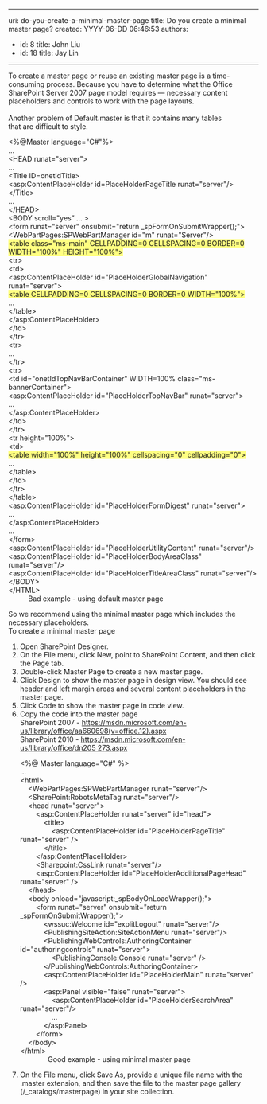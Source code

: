 

---
uri: do-you-create-a-minimal-master-page
title: Do you create a minimal master page?
created: YYYY-06-DD 06:46:53
authors:
  - id: 8
    title: John Liu
  - id: 18
    title: Jay Lin
---




<span class='intro'> To create a master page or reuse an existing master page&#160;is a time-consuming process.&#160;Because you have to determine what the Office SharePoint Server 2007 page model requires — necessary content placeholders and controls to work with the page layouts.<br>
<br>
Another problem of&#160;Default.master is that it contains many tables that&#160;are&#160;difficult to style.
 </span>


  <dl class="badCode"> <dt>&lt;%@Master language=&quot;C#&quot;%&gt;<br>...<br>&lt;HEAD runat=&quot;server&quot;&gt;<br>...<br>&lt;Title ID=onetidTitle&gt;<br>&lt;asp&#58;ContentPlaceHolder id=PlaceHolderPageTitle runat=&quot;server&quot;/&gt;<br>&lt;/Title&gt;<br>...<br>&lt;/HEAD&gt;<br>&lt;BODY scroll=&quot;yes” ... &gt;<br>&lt;form runat=&quot;server&quot; onsubmit=&quot;return _spFormOnSubmitWrapper();&quot;&gt;<br>&lt;WebPartPages&#58;SPWebPartManager id=&quot;m&quot; runat=&quot;Server&quot;/&gt;<br>
    <font style="background-color&#58;#ffff80;">&lt;table class=&quot;ms-main&quot; CELLPADDING=0 CELLSPACING=0 BORDER=0 WIDTH=&quot;100%&quot; HEIGHT=&quot;100%&quot;&gt;</font><br>&lt;tr&gt;<br>&lt;td&gt;<br>&lt;asp&#58;ContentPlaceHolder id=&quot;PlaceHolderGlobalNavigation&quot; runat=&quot;server&quot;&gt;<br>
    <font style="background-color&#58;#ffff80;">&lt;table CELLPADDING=0 CELLSPACING=0 BORDER=0 WIDTH=&quot;100%&quot;&gt;</font><br>...<br>&lt;/table&gt;<br>&lt;/asp&#58;ContentPlaceHolder&gt;<br>&lt;/td&gt;<br>&lt;/tr&gt;<br>&lt;tr&gt;<br>...<br>&lt;/tr&gt;<br>&lt;tr&gt;<br>&lt;td id=&quot;onetIdTopNavBarContainer&quot; WIDTH=100% class=&quot;ms-bannerContainer&quot;&gt;<br>&lt;asp&#58;ContentPlaceHolder id=&quot;PlaceHolderTopNavBar&quot; runat=&quot;server&quot;&gt;<br>...<br>&lt;/asp&#58;ContentPlaceHolder&gt;<br>&lt;/td&gt;<br>&lt;/tr&gt;<br>&lt;tr height=&quot;100%&quot;&gt;<br>&lt;td&gt;<br>
    <font style="background-color&#58;#ffff80;">&lt;table width=&quot;100%&quot; height=&quot;100%&quot; cellspacing=&quot;0&quot; cellpadding=&quot;0&quot;&gt;</font><br>...<br>&lt;/table&gt;<br>&lt;/td&gt;<br>&lt;/tr&gt;<br>&lt;/table&gt;<br>&lt;asp&#58;ContentPlaceHolder id=&quot;PlaceHolderFormDigest&quot; runat=&quot;server&quot;&gt;<br>...<br>&lt;/asp&#58;ContentPlaceHolder&gt;<br>...<br>&lt;/form&gt;<br>&lt;asp&#58;ContentPlaceHolder id=&quot;PlaceHolderUtilityContent&quot; runat=&quot;server&quot;/&gt;<br>&lt;asp&#58;ContentPlaceHolder id=&quot;PlaceHolderBodyAreaClass&quot; runat=&quot;server&quot;/&gt;<br>&lt;asp&#58;ContentPlaceHolder id=&quot;PlaceHolderTitleAreaClass&quot; runat=&quot;server&quot;/&gt;<br>&lt;/BODY&gt;<br>&lt;/HTML&gt;</dt> <dd>Bad example - using default master page </dd> </dl>
<p>So we recommend using the minimal master page which includes the necessary placeholders.<br>To create a minimal master page</p>
<ol>
    <li>Open SharePoint Designer.</li>
    <li>On the File menu, click New, point to SharePoint Content, and then click the Page tab.</li>
    <li>Double-click Master Page to create a new master page.</li>
    <li>Click Design to show the master page in design view. You should see header and left margin areas and several content placeholders in the master page.</li>
    <li>Click Code to show the master page in code view.</li>
    <li>Copy the code into the master page <br>SharePoint 2007 -&#160;<a href="https&#58;//msdn.microsoft.com/en-us/library/office/aa660698%28v=office.12%29.aspx" target="_blank">https&#58;//msdn.microsoft.com/en-us/library/office/aa660698(v=office.12).aspx</a> <br>SharePoint 2010 -&#160;<a href="https&#58;//msdn.microsoft.com/en-us/library/office/dn205273.aspx" target="_blank">https&#58;//msdn.microsoft.com/en-us/library/office/dn205 ​273.aspx</a><br><dl class="goodCode"> <dt>&lt;%@ Master language=&quot;C#&quot; %&gt;<br>...<br>&lt;html&gt;<br>&#160;&#160;&#160; &lt;WebPartPages&#58;SPWebPartManager runat=&quot;server&quot;/&gt;<br>&#160;&#160;&#160; &lt;SharePoint&#58;RobotsMetaTag runat=&quot;server&quot;/&gt;<br>&#160;&#160;&#160; &lt;head runat=&quot;server&quot;&gt;<br>&#160;&#160;&#160;&#160;&#160;&#160;&#160; &lt;asp&#58;ContentPlaceHolder runat=&quot;server&quot; id=&quot;head&quot;&gt;<br>&#160;&#160;&#160;&#160;&#160;&#160;&#160;&#160;&#160;&#160;&#160; &lt;title&gt;<br>&#160;&#160;&#160;&#160;&#160;&#160;&#160;&#160;&#160;&#160;&#160;&#160;&#160;&#160;&#160; &lt;asp&#58;ContentPlaceHolder id=&quot;PlaceHolderPageTitle&quot; runat=&quot;server&quot; /&gt;<br>&#160;&#160;&#160;&#160;&#160;&#160;&#160;&#160;&#160;&#160;&#160; &lt;/title&gt;<br>&#160;&#160;&#160;&#160;&#160;&#160;&#160; &lt;/asp&#58;ContentPlaceHolder&gt;<br>&#160;&#160;&#160;&#160;&#160;&#160;&#160; &lt;Sharepoint&#58;CssLink runat=&quot;server&quot;/&gt;<br>&#160;&#160;&#160;&#160;&#160;&#160;&#160; &lt;asp&#58;ContentPlaceHolder id=&quot;PlaceHolderAdditionalPageHead&quot; runat=&quot;server&quot; /&gt;<br>&#160;&#160;&#160; &lt;/head&gt;<br>&#160;&#160;&#160; &lt;body onload=&quot;javascript&#58;_spBodyOnLoadWrapper();&quot;&gt;<br>&#160;&#160;&#160;&#160;&#160;&#160;&#160; &lt;form runat=&quot;server&quot; onsubmit=&quot;return _spFormOnSubmitWrapper();&quot;&gt;<br>&#160;&#160;&#160;&#160;&#160;&#160;&#160;&#160;&#160;&#160;&#160; &lt;wssuc&#58;Welcome id=&quot;explitLogout&quot; runat=&quot;server&quot;/&gt;<br>&#160;&#160;&#160;&#160;&#160;&#160;&#160;&#160;&#160;&#160;&#160; &lt;PublishingSiteAction&#58;SiteActionMenu runat=&quot;server&quot;/&gt; <br>&#160;&#160;&#160;&#160;&#160;&#160;&#160;&#160;&#160;&#160;&#160; &lt;PublishingWebControls&#58;AuthoringContainer id=&quot;authoringcontrols&quot; runat=&quot;server&quot;&gt;<br>&#160;&#160;&#160;&#160;&#160;&#160;&#160;&#160;&#160;&#160;&#160;&#160;&#160;&#160;&#160; &lt;PublishingConsole&#58;Console runat=&quot;server&quot; /&gt;<br>&#160;&#160;&#160;&#160;&#160;&#160;&#160;&#160;&#160;&#160;&#160; &lt;/PublishingWebControls&#58;AuthoringContainer&gt;<br>&#160;&#160;&#160;&#160;&#160;&#160;&#160;&#160;&#160;&#160;&#160; &lt;asp&#58;ContentPlaceHolder id=&quot;PlaceHolderMain&quot; runat=&quot;server&quot; /&gt;<br>&#160;&#160;&#160;&#160;&#160;&#160;&#160;&#160;&#160;&#160;&#160; &lt;asp&#58;Panel visible=&quot;false&quot; runat=&quot;server&quot;&gt;<br>&#160;&#160;&#160; &#160;&#160;&#160;&#160;&#160;&#160;&#160;&#160;&#160;&#160;&#160; &lt;asp&#58;ContentPlaceHolder id=&quot;PlaceHolderSearchArea&quot; runat=&quot;server&quot;/&gt;<br>&#160;&#160;&#160;&#160;&#160;&#160;&#160; &#160;&#160;&#160;&#160;&#160;&#160;&#160; ...<br>&#160;&#160;&#160;&#160;&#160;&#160;&#160;&#160;&#160;&#160;&#160;&#160;&lt;/asp&#58;Panel&gt;<br>&#160;&#160;&#160;&#160;&#160;&#160;&#160; &lt;/form&gt;<br>&#160;&#160;&#160; &lt;/body&gt;<br>&lt;/html&gt;</dt> <dd>&#160;&#160;&#160; Good example - using minimal master page </dd> </dl>
    </li>
    <li>On the File menu, click Save As, provide a unique file name with the .master extension, and then save the file to the master page gallery (/_catalogs/masterpage) in your site collection.</li>
</ol>



